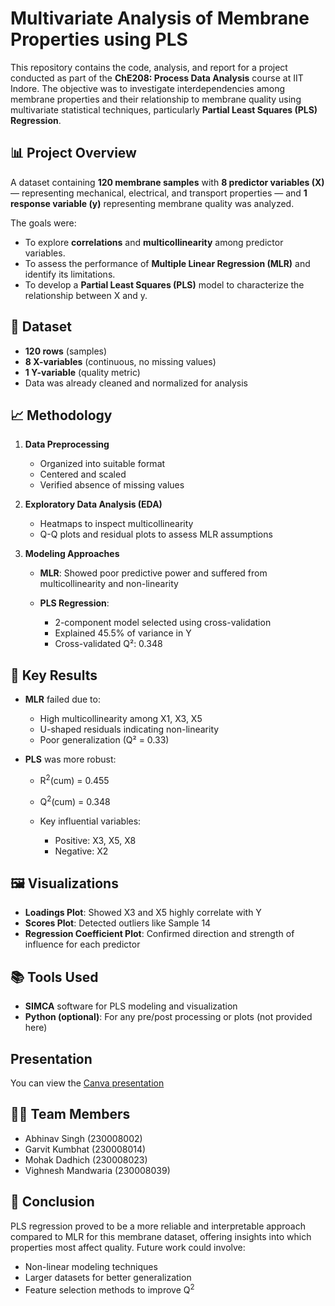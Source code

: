 # Multivariate Analysis of Membrane Properties using PLS

This repository contains the code, analysis, and report for a project conducted as part of the **ChE208: Process Data Analysis** course at IIT Indore. The objective was to investigate interdependencies among membrane properties and their relationship to membrane quality using multivariate statistical techniques, particularly **Partial Least Squares (PLS) Regression**.

## 📊 Project Overview

A dataset containing **120 membrane samples** with **8 predictor variables (X)** — representing mechanical, electrical, and transport properties — and **1 response variable (y)** representing membrane quality was analyzed.

The goals were:

* To explore **correlations** and **multicollinearity** among predictor variables.
* To assess the performance of **Multiple Linear Regression (MLR)** and identify its limitations.
* To develop a **Partial Least Squares (PLS)** model to characterize the relationship between X and y.

## 🧪 Dataset

* **120 rows** (samples)
* **8 X-variables** (continuous, no missing values)
* **1 Y-variable** (quality metric)
* Data was already cleaned and normalized for analysis

## 📈 Methodology

1. **Data Preprocessing**

   * Organized into suitable format
   * Centered and scaled
   * Verified absence of missing values

2. **Exploratory Data Analysis (EDA)**

   * Heatmaps to inspect multicollinearity
   * Q-Q plots and residual plots to assess MLR assumptions

3. **Modeling Approaches**

   * **MLR**: Showed poor predictive power and suffered from multicollinearity and non-linearity
   * **PLS Regression**:

     * 2-component model selected using cross-validation
     * Explained 45.5% of variance in Y
     * Cross-validated Q²: 0.348

## 📌 Key Results

* **MLR** failed due to:

  * High multicollinearity among X1, X3, X5
  * U-shaped residuals indicating non-linearity
  * Poor generalization (Q² = 0.33)

* **PLS** was more robust:

  * R<sup>2</sup>(cum) = 0.455
  * Q<sup>2</sup>(cum) = 0.348
  * Key influential variables:

    * Positive: X3, X5, X8
    * Negative: X2

## 🖼️ Visualizations

* **Loadings Plot**: Showed X3 and X5 highly correlate with Y
* **Scores Plot**: Detected outliers like Sample 14
* **Regression Coefficient Plot**: Confirmed direction and strength of influence for each predictor

## 📚 Tools Used

* **SIMCA** software for PLS modeling and visualization
* **Python (optional)**: For any pre/post processing or plots (not provided here)

## Presentation
You can view the [Canva presentation](https://www.canva.com/design/DAGl44T3lBU/WkSRb3MJeDz8vfo_PTLVsQ/edit)

## 🧑‍💻 Team Members

* Abhinav Singh (230008002)
* Garvit Kumbhat (230008014)
* Mohak Dadhich (230008023)
* Vighnesh Mandwaria (230008039)

## 📝 Conclusion

PLS regression proved to be a more reliable and interpretable approach compared to MLR for this membrane dataset, offering insights into which properties most affect quality. Future work could involve:

* Non-linear modeling techniques
* Larger datasets for better generalization
* Feature selection methods to improve Q<sup>2</sup>
